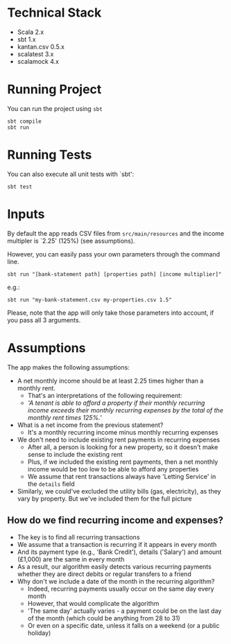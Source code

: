 Technical Stack
====
* Scala 2.x
* sbt 1.x
* kantan.csv 0.5.x
* scalatest 3.x
* scalamock 4.x

Running Project
====
You can run the project using `sbt`

```
sbt compile
sbt run
```

Running Tests
====
You can also execute all unit tests with `sbt':

```
sbt test
```

Inputs
====
By default the app reads CSV files from `src/main/resources` 
and the income multipler is `2.25' (125%) (see assumptions).

However, you can easily pass your own parameters through the command line.

```
sbt run "[bank-statement path] [properties path] [income multiplier]" 
```

e.g.:

```
sbt run "my-bank-statement.csv my-properties.csv 1.5" 
```

Please, note that the app will only take those parameters into account, 
if you pass all 3 arguments.

Assumptions
====
The app makes the following assumptions:

* A net monthly income should be at least 2.25 times higher than a monthly rent.
    * That's an interpretations of the following requirement:  
    * *'A tenant is able to afford a property if their monthly recurring income exceeds their monthly recurring expenses by the total of the monthly rent times 125%.'*
* What is a net income from the previous statement?
    * It's a monthly recurring income minus monthly recurring expenses
* We don't need to include existing rent payments in recurring expenses
    * After all, a person is looking for a new property, so it doesn't make sense to include the existing rent
    * Plus, if we included the existing rent payments, then a net monthly income would be too low to be able to afford any properties
    * We assume that rent transactions always have 'Letting Service' in the `details` field
* Similarly, we could've excluded the utility bills (gas, electricity), as they vary by property. But we've included them for the full picture

How do we find recurring income and expenses?
----
* The key is to find all recurring transactions
* We assume that a transaction is recurring if it appears in every month
* And its payment type (e.g., 'Bank Credit'), details ('Salary') and amount (£1,000) are the same in every month
* As a result, our algorithm easily detects various recurring payments whether they are direct debits or regular transfers to a friend
* Why don't we include a date of the month in the recurring algorithm?
    * Indeed, recurring payments usually occur on the same day every month
    * However, that would complicate the algorithm
    * 'The same day' actually varies - a payment could be on the last day of the month (which could be anything from 28 to 31)
    * Or even on a specific date, unless it falls on a weekend (or a public holiday)
